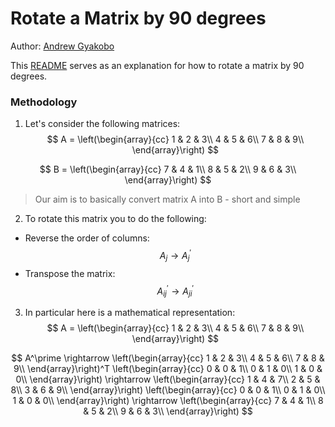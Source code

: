# Rotate a Matrix by 90 degrees

Author: [Andrew Gyakobo](https://github.com/Gyakobo)

This [README](https://github.com/Gyakobo/blind-75-leetcode-list/blob/main/Matrix/rotate-image/rotate-image.md) serves as an explanation for how to rotate a matrix by 90 degrees.

### Methodology

1. Let's consider the following matrices:
$$
A = 
\left(\begin{array}{cc} 
1 & 2 & 3\\
4 & 5 & 6\\
7 & 8 & 9\\
\end{array}\right)
$$ 

$$ 
B = 
\left(\begin{array}{cc} 
7 & 4 & 1\\
8 & 5 & 2\\
9 & 6 & 3\\
\end{array}\right)
$$ 

> Our aim is to basically convert matrix A into B - short and simple

2. To rotate this matrix you to do the following:
* Reverse the order of columns: $$A_{j} \rightarrow A^\prime_{j}$$
* Transpose the matrix: $$A^\prime_{ij} \rightarrow A^\prime_{ji}$$

3. In particular here is a mathematical representation:
$$
A = 
\left(\begin{array}{cc} 
1 & 2 & 3\\
4 & 5 & 6\\
7 & 8 & 9\\
\end{array}\right)
$$ 

$$
A^\prime \rightarrow 
\left(\begin{array}{cc} 
1 & 2 & 3\\
4 & 5 & 6\\
7 & 8 & 9\\
\end{array}\right)^T
\left(\begin{array}{cc} 
0 & 0 & 1\\
0 & 1 & 0\\
1 & 0 & 0\\
\end{array}\right) \rightarrow
\left(\begin{array}{cc} 
1 & 4 & 7\\
2 & 5 & 8\\
3 & 6 & 9\\
\end{array}\right)
\left(\begin{array}{cc} 
0 & 0 & 1\\
0 & 1 & 0\\
1 & 0 & 0\\
\end{array}\right) \rightarrow
\left(\begin{array}{cc} 
7 & 4 & 1\\
8 & 5 & 2\\
9 & 6 & 3\\
\end{array}\right)
$$ 
